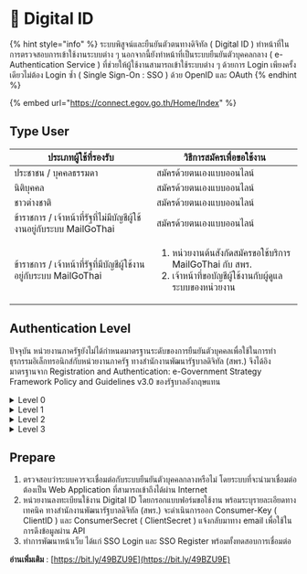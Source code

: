 # 🧬 Digital ID

{% hint style="info" %}
ระบบพิสูจน์และยืนยันตัวตนทางดิจิทัล ( Digital ID ) ทำหน้าที่ในการตรวจสอบการเข้าใช้งานระบบต่าง ๆ นอกจากนี้ยังทำหน้าที่เป็นระบบยืนยันตัวบุคคลกลาง ( e-Authentication Service ) ที่ช่วยให้ผู้ใช้งานสามารถเข้าใช้ระบบต่าง ๆ ด้วยการ Login เพียงครั้งเดียวไม่ต้อง Login ซ้ำ ( Single Sign-On : SSO ) ด้วย OpenID และ OAuth
{% endhint %}

{% embed url="https://connect.egov.go.th/Home/Index" %}

## Type User

| ประเภทผู้ใช้ที่รองรับ                                                  | วิธีการสมัครเพื่อขอใช้งาน                                                                                                            |
| ---------------------------------------------------------------------- | ------------------------------------------------------------------------------------------------------------------------------------ |
| ประชาชน / บุคคลธรรมดา                                                  | สมัครด้วยตนเองแบบออนไลน์                                                                                                             |
| นิติบุคคล                                                              | สมัครด้วยตนเองแบบออนไลน์                                                                                                             |
| ชาวต่างชาติ                                                            | สมัครด้วยตนเองแบบออนไลน์                                                                                                             |
| ข้าราชการ / เจ้าหน้าที่รัฐที่ไม่มีบัญชีผู้ใช้งานอยู่กับระบบ MailGoThai | สมัครด้วยตนเองแบบออนไลน์                                                                                                             |
| ข้าราชการ / เจ้าหน้าที่รัฐที่มีบัญชีผู้ใช้งานอยู่กับระบบ MailGoThai    | <ol><li>หน่วยงานต้นสังกัดสมัครขอใช้บริการ MailGoThai กับ สพร.</li><li>เจ้าหน้าที่ขอบัญชีผู้ใช้งานกับผู้ดูแลระบบของหน่วยงาน</li></ol> |

## Authentication Level

ปัจจุบัน หน่วยงานภาครัฐยังไม่ได้กำหนดมาตรฐานระดับของการยืนยันตัวบุคคลเพื่อใช้ในการทำธุรกรรมอิเล็กทรอนิกส์กับหน่วยงานภาครัฐ ทางสำนักงานพัฒนารัฐบาลดิจิทัล (สพร.) จึงได้อิงมาตรฐานจาก Registration and Authentication: e-Government Strategy Framework Policy and Guidelines v3.0 ของรัฐบาลอังกฤษแทน

<details>

<summary>Level 0</summary>

เหมาะสมกับธุรกรรมอิเล็กทรอนิกส์ภาครัฐที่ไม่ก่อให้เกิดความเสียหาย

**ตัวอย่าง**

* ผู้ใช้งานอ่านหรือดาวน์โหลดข้อมูลที่เปิดเผยต่อสาธารณะจากเว็บไซต์ของหน่วยงาน

**วิธีการยืนยันตัวบุคคลขั้นต่าที่ต้องการ**

* ผู้ใช้งานไม่จาเป็นที่จะต้องลงทะเบียน และไม่จาเป็นที่จะต้องยืนยันตัวบุคคล

</details>

<details>

<summary>Level 1</summary>

เหมาะสมกับธุรกรรมอิเล็กทรอนิกส์ภาครัฐที่อาจก่อให้เกิดความเสียหายเล็กน้อย

**ตัวอย่าง**

* ผู้ใช้งานร้องขอข้อมูลจากหน่วยงานภาครัฐผ่านอินเตอร์เน็ต
* ผู้ใช้งานนัดหมายเจ้าหน้าที่ของหน่วยงานผ่านทางเว็บไซต์

**วิธีการยืนยันตัวบุคคลขั้นต่าที่ต้องการ**

* ผู้ใช้งานจาเป็นที่จะต้องลงทะเบียนกับระบบเพื่อขอใช้บริการ โดยระบุรายละเอียด ชื่อ นามสกุล และรายละเอียดที่ติดต่อได้ (อาทิเช่น อีเมล์) เป็นอย่างน้อย
* ผู้ใช้งานจาเป็นที่จะต้องยืนยันตัวบุคคล โดยใช้ Login/ Password เป็นอย่างน้อย

</details>

<details>

<summary>Level 2</summary>

เหมาะสมกับธุรกรรมอิเล็กทรอนิกส์ภาครัฐที่อาจก่อให้เกิดความเสียหายพอสมควร

**ตัวอย่าง**

* ผู้ใช้งานขอยืนภาษีเงินได้บุคคลธรรมดากับกรมสรรพากร
* ผู้ใช้งานขอตรวจสอบสิทธิประกันสุขภาพของตน
* ผู้ใช้งานขอจดทะเบียนนิติบุคคล&#x20;

**วิธีการยืนยันตัวบุคคลขั้นต่าที่ต้องการ**

* ผู้ใช้งานจาเป็นที่จะต้องลงทะเบียนกับระบบเพื่อขอใช้บริการ โดยระบุรายละเอียดเลขประจาตัว 13 หลัก ชื่อ นามสกุล วัน-เดือน-ปีเกิด โดยการลงทะเบียนต้องผ่านการตรวจสอบความถูกต้องจากหน่วยงานที่น่าเชื่อถือ อาทิเช่น กรมการปกครอง
* ผู้ใช้งานจาเป็นที่จะต้องส่งเอกสารเพิ่มเติมไปยังหน่วยงานที่เกี่ยวข้องเพื่อยืนยันการทำธุรกรรม

</details>

<details>

<summary>Level 3</summary>

เหมาะสมกับธุรกรรมอิเล็กทรอนิกส์ภาครัฐที่อาจก่อให้เกิดความเสียหายอย่างมาก

**ตัวอย่าง**

* ผู้ใช้งานต้องการขอบัตรประจาตัวประชาชนใบใหม่

**วิธีการยืนยันตัวบุคคลขั้นต่าที่ต้องการ**

* ผู้ร้องขอบริการจาเป็นต้องไปยื่นคาร้องด้วยตนเองกับเจ้าหน้าที่ ณ จุดบริการ

</details>

## Prepare

1. ตรวจสอบว่าระบบควรจะเชื่อมต่อกับระบบยืนยันตัวบุคคลกลางหรือไม่ โดยระบบที่จะนำมาเชื่อมต่อต้องเป็น Web Application ที่สามารถเข้าถึงได้ผ่าน Internet
2. หน่วยงานลงทะเบียนใช้งาน Digital ID โดยกรอกแบบฟอร์มขอใช้งาน พร้อมระบุรายละเอียดทางเทคนิค ทางสำนักงานพัฒนารัฐบาลดิจิทัล (สพร.) จะดำเนินการออก Consumer-Key ( ClientID ) และ ConsumerSecret ( ClientSecret ) แจ้งกลับมาทาง email เพื่อใช้ในการดึงข้อมูลผ่าน API
3. ทำการพัฒนาหน้าเว็บ ได้แก่ SSO Login และ SSO Register พร้อมทั้งทดสอบการเชื่อมต่อ

**อ่านเพิ่มเติม** : [https://bit.ly/49BZU9E](https://bit.ly/49BZU9E)
